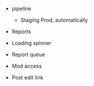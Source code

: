 * pipeline
    * Staging Prod, automatically

* Reports
* Loading spinner
* Report queue
* Mod access
* Post edit link
